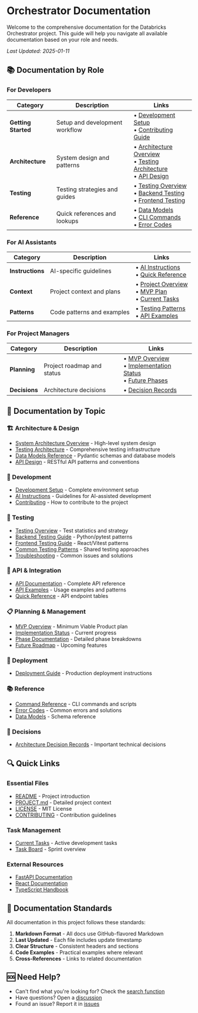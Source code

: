 # Orchestrator Documentation

Welcome to the comprehensive documentation for the Databricks Orchestrator project. This guide will help you navigate all available documentation based on your role and needs.

*Last Updated: 2025-01-11*

## 📚 Documentation by Role

### For Developers

| Category | Description | Links |
|----------|-------------|-------|
| **Getting Started** | Setup and development workflow | • [Development Setup](development/setup.md)<br>• [Contributing Guide](../CONTRIBUTING.md) |
| **Architecture** | System design and patterns | • [Architecture Overview](architecture/overview.md)<br>• [Testing Architecture](testing.md)<br>• [API Design](api/README.md) |
| **Testing** | Testing strategies and guides | • [Testing Overview](testing/overview.md)<br>• [Backend Testing](testing/backend-guide.md)<br>• [Frontend Testing](testing/frontend-guide.md) |
| **Reference** | Quick references and lookups | • [Data Models](reference/data-models.md)<br>• [CLI Commands](reference/commands.md)<br>• [Error Codes](reference/error-codes.md) |

### For AI Assistants

| Category | Description | Links |
|----------|-------------|-------|
| **Instructions** | AI-specific guidelines | • [AI Instructions](../.ai/ai-instructions.md)<br>• [Quick Reference](../.ai/ai-quick-reference.md) |
| **Context** | Project context and plans | • [Project Overview](../PROJECT.md)<br>• [MVP Plan](planning/mvp-overview.md)<br>• [Current Tasks](../.ai/tasks/current.yaml) |
| **Patterns** | Code patterns and examples | • [Testing Patterns](testing/patterns.md)<br>• [API Examples](api/examples.md) |

### For Project Managers

| Category | Description | Links |
|----------|-------------|-------|
| **Planning** | Project roadmap and status | • [MVP Overview](planning/mvp-overview.md)<br>• [Implementation Status](planning/implementation-status.md)<br>• [Future Phases](planning/future-phases.md) |
| **Decisions** | Architecture decisions | • [Decision Records](decisions/) |

## 📖 Documentation by Topic

### 🏗️ Architecture & Design

- [System Architecture Overview](architecture/overview.md) - High-level system design
- [Testing Architecture](testing.md) - Comprehensive testing infrastructure
- [Data Models Reference](reference/data-models.md) - Pydantic schemas and database models
- [API Design](api/README.md) - RESTful API patterns and conventions

### 🔧 Development

- [Development Setup](development/setup.md) - Complete environment setup
- [AI Instructions](../.ai/ai-instructions.md) - Guidelines for AI-assisted development
- [Contributing](../CONTRIBUTING.md) - How to contribute to the project

### 🧪 Testing

- [Testing Overview](testing/overview.md) - Test statistics and strategy
- [Backend Testing Guide](testing/backend-guide.md) - Python/pytest patterns
- [Frontend Testing Guide](testing/frontend-guide.md) - React/Vitest patterns
- [Common Testing Patterns](testing/patterns.md) - Shared testing approaches
- [Troubleshooting](testing/troubleshooting.md) - Common issues and solutions

### 🚀 API & Integration

- [API Documentation](api/README.md) - Complete API reference
- [API Examples](api/examples.md) - Usage examples and patterns
- [Quick Reference](api/quick-ref.md) - API endpoint tables

### 📋 Planning & Management

- [MVP Overview](planning/mvp-overview.md) - Minimum Viable Product plan
- [Implementation Status](planning/implementation-status.md) - Current progress
- [Phase Documentation](planning/) - Detailed phase breakdowns
- [Future Roadmap](planning/future-phases.md) - Upcoming features

### 🚢 Deployment

- [Deployment Guide](deployment/guide.md) - Production deployment instructions

### 📚 Reference

- [Command Reference](reference/commands.md) - CLI commands and scripts
- [Error Codes](reference/error-codes.md) - Common errors and solutions
- [Data Models](reference/data-models.md) - Schema reference

### 🤔 Decisions

- [Architecture Decision Records](decisions/) - Important technical decisions

## 🔍 Quick Links

### Essential Files
- [README](../README.md) - Project introduction
- [PROJECT.md](../PROJECT.md) - Detailed project context
- [LICENSE](../LICENSE) - MIT License
- [CONTRIBUTING](../CONTRIBUTING.md) - Contribution guidelines

### Task Management
- [Current Tasks](../.ai/tasks/current.yaml) - Active development tasks
- [Task Board](../PROJECT.md#current-sprint-focus) - Sprint overview

### External Resources
- [FastAPI Documentation](https://fastapi.tiangolo.com/)
- [React Documentation](https://react.dev/)
- [TypeScript Handbook](https://www.typescriptlang.org/docs/)

## 📝 Documentation Standards

All documentation in this project follows these standards:

1. **Markdown Format** - All docs use GitHub-flavored Markdown
2. **Last Updated** - Each file includes update timestamp
3. **Clear Structure** - Consistent headers and sections
4. **Code Examples** - Practical examples where relevant
5. **Cross-References** - Links to related documentation

## 🆘 Need Help?

- Can't find what you're looking for? Check the [search function](https://github.com/your-repo/search)
- Have questions? Open a [discussion](https://github.com/your-repo/discussions)
- Found an issue? Report it in [issues](https://github.com/your-repo/issues)